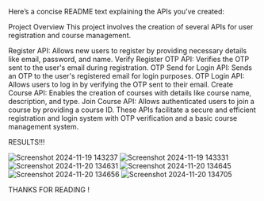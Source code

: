 Here’s a concise README text explaining the APIs you’ve created:

Project Overview
This project involves the creation of several APIs for user registration and course management.

Register API: Allows new users to register by providing necessary details like email, password, and name.
Verify Register OTP API: Verifies the OTP sent to the user's email during registration.
OTP Send for Login API: Sends an OTP to the user's registered email for login purposes.
OTP Login API: Allows users to log in by verifying the OTP sent to their email.
Create Course API: Enables the creation of courses with details like course name, description, and type.
Join Course API: Allows authenticated users to join a course by providing a course ID.
These APIs facilitate a secure and efficient registration and login system with OTP verification and a basic course management system.

RESULTS!!! 

![Screenshot 2024-11-19 143237](https://github.com/user-attachments/assets/94b68cf3-26bd-48a6-9c9d-56ff0f416e0e)
![Screenshot 2024-11-19 143331](https://github.com/user-attachments/assets/bd1121c3-a6cc-4252-84d1-b8812ef09c52)
![Screenshot 2024-11-20 134631](https://github.com/user-attachments/assets/581cb153-5be5-42f6-b5f4-9079aebdda8a)
![Screenshot 2024-11-20 134645](https://github.com/user-attachments/assets/a16b7bb2-738c-4460-8435-ddb274c8d7fe)
![Screenshot 2024-11-20 134656](https://github.com/user-attachments/assets/eb9b36a6-cb92-4544-a6f7-0bccf76187a8)
![Screenshot 2024-11-20 134705](https://github.com/user-attachments/assets/bcdef264-4e99-47a8-93bc-b59081af4ce4)

THANKS FOR READING !

